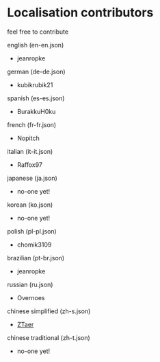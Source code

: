 # Localisation contributors

feel free to contribute

english (en-en.json)
  - jeanropke 
  
german (de-de.json)
  - kubikrubik21
    
spanish (es-es.json)
  - BurakkuH0ku
    
french (fr-fr.json)
  - Nopitch
  
italian (it-it.json)
  - Raffox97

japanese (ja.json)
  - no-one yet!
  
korean (ko.json)
  - no-one yet!
  
polish (pl-pl.json)
  - chomik3109
  
brazilian (pt-br.json)
  - jeanropke
  
russian (ru.json)
  - Overnoes
   
chinese simplified (zh-s.json)
  - <a href="https://github.com/ZTaer/SoseeRDOMap" > ZTaer </a>
   
chinese traditional (zh-t.json)
  - no-one yet!
   
